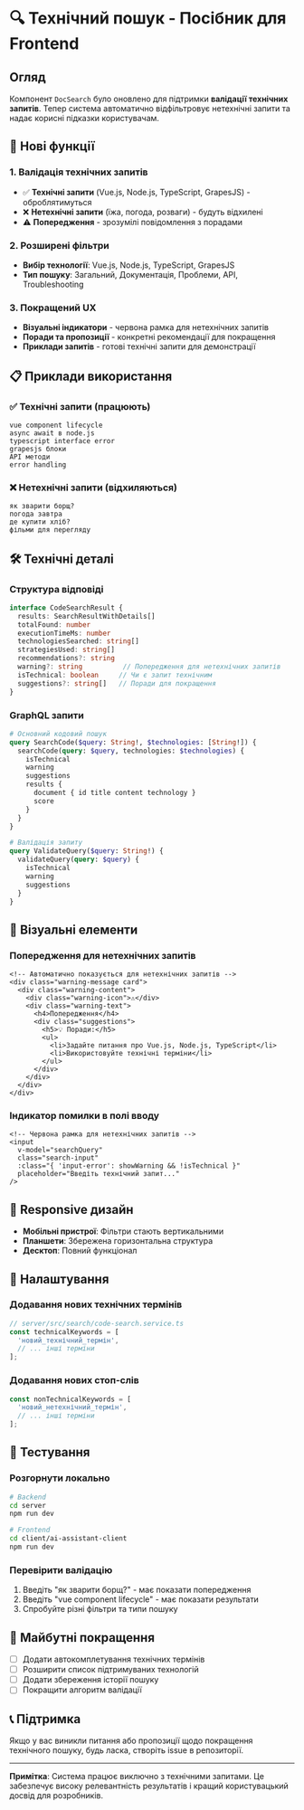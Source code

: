 # 🔍 Технічний пошук - Посібник для Frontend

## Огляд

Компонент `DocSearch` було оновлено для підтримки **валідації технічних запитів**. Тепер система автоматично відфільтровує нетехнічні запити та надає корисні підказки користувачам.

## 🎯 Нові функції

### 1. Валідація технічних запитів
- ✅ **Технічні запити** (Vue.js, Node.js, TypeScript, GrapesJS) - оброблятимуться
- ❌ **Нетехнічні запити** (їжа, погода, розваги) - будуть відхилені
- ⚠️ **Попередження** - зрозумілі повідомлення з порадами

### 2. Розширені фільтри
- **Вибір технології**: Vue.js, Node.js, TypeScript, GrapesJS
- **Тип пошуку**: Загальний, Документація, Проблеми, API, Troubleshooting

### 3. Покращений UX
- **Візуальні індикатори** - червона рамка для нетехнічних запитів
- **Поради та пропозиції** - конкретні рекомендації для покращення
- **Приклади запитів** - готові технічні запити для демонстрації

## 📋 Приклади використання

### ✅ Технічні запити (працюють)
```
vue component lifecycle
async await в node.js
typescript interface error
grapesjs блоки
API методи
error handling
```

### ❌ Нетехнічні запити (відхиляються)
```
як зварити борщ?
погода завтра
де купити хліб?
фільми для перегляду
```

## 🛠️ Технічні деталі

### Структура відповіді
```typescript
interface CodeSearchResult {
  results: SearchResultWithDetails[]
  totalFound: number
  executionTimeMs: number
  technologiesSearched: string[]
  strategiesUsed: string[]
  recommendations?: string
  warning?: string          // Попередження для нетехнічних запитів
  isTechnical: boolean     // Чи є запит технічним
  suggestions?: string[]   // Поради для покращення
}
```

### GraphQL запити
```graphql
# Основний кодовий пошук
query SearchCode($query: String!, $technologies: [String!]) {
  searchCode(query: $query, technologies: $technologies) {
    isTechnical
    warning
    suggestions
    results {
      document { id title content technology }
      score
    }
  }
}

# Валідація запиту
query ValidateQuery($query: String!) {
  validateQuery(query: $query) {
    isTechnical
    warning
    suggestions
  }
}
```

## 🎨 Візуальні елементи

### Попередження для нетехнічних запитів
```vue
<!-- Автоматично показується для нетехнічних запитів -->
<div class="warning-message card">
  <div class="warning-content">
    <div class="warning-icon">⚠️</div>
    <div class="warning-text">
      <h4>Попередження</h4>
      <div class="suggestions">
        <h5>💡 Поради:</h5>
        <ul>
          <li>Задайте питання про Vue.js, Node.js, TypeScript</li>
          <li>Використовуйте технічні терміни</li>
        </ul>
      </div>
    </div>
  </div>
</div>
```

### Індикатор помилки в полі вводу
```vue
<!-- Червона рамка для нетехнічних запитів -->
<input 
  v-model="searchQuery"
  class="search-input"
  :class="{ 'input-error': showWarning && !isTechnical }"
  placeholder="Введіть технічний запит..."
/>
```

## 📱 Responsive дизайн

- **Мобільні пристрої**: Фільтри стають вертикальними
- **Планшети**: Збережена горизонтальна структура
- **Десктоп**: Повний функціонал

## 🔧 Налаштування

### Додавання нових технічних термінів
```typescript
// server/src/search/code-search.service.ts
const technicalKeywords = [
  'новий_технічний_термін',
  // ... інші терміни
];
```

### Додавання нових стоп-слів
```typescript
const nonTechnicalKeywords = [
  'новий_нетехнічний_термін',
  // ... інші терміни
];
```

## 🚀 Тестування

### Розгорнути локально
```bash
# Backend
cd server
npm run dev

# Frontend
cd client/ai-assistant-client
npm run dev
```

### Перевірити валідацію
1. Введіть "як зварити борщ?" - має показати попередження
2. Введіть "vue component lifecycle" - має показати результати
3. Спробуйте різні фільтри та типи пошуку

## 🎯 Майбутні покращення

- [ ] Додати автокомплетування технічних термінів
- [ ] Розширити список підтримуваних технологій
- [ ] Додати збереження історії пошуку
- [ ] Покращити алгоритм валідації

## 📞 Підтримка

Якщо у вас виникли питання або пропозиції щодо покращення технічного пошуку, будь ласка, створіть issue в репозиторії.

---

**Примітка**: Система працює виключно з технічними запитами. Це забезпечує високу релевантність результатів і кращий користувацький досвід для розробників. 